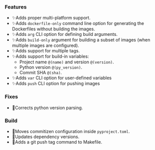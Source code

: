 ### Features

- ✨Adds proper multi-platform support.
- ✨Adds `dockerfile-only` command line option for generating the Dockerfiles without building the images. 
- ✨Adds `arg` CLI option for defining build arguments.
- ✨Adds `build-only` argument for building a subset of images (when multiple images are configured).
- ✨Adds support for multiple tags.
- ✨Adds support for build-in variables:
  - Project name `@(name)` and version `@(version)`. 
  - Python version `@(py_version)`.
  - Commit SHA `@(sha)`.
- ✨Adds `var` CLI option for user-defined variables
- ✨Adds `push` CLI option for pushing images

### Fixes

- 🐛Corrects python version parsing.

### Build

- 🔧Moves commitizen configuration inside `pyproject.toml`.
- 🔧Updates dependency versions.
- 🔧Adds a git push tag command to Makefile.